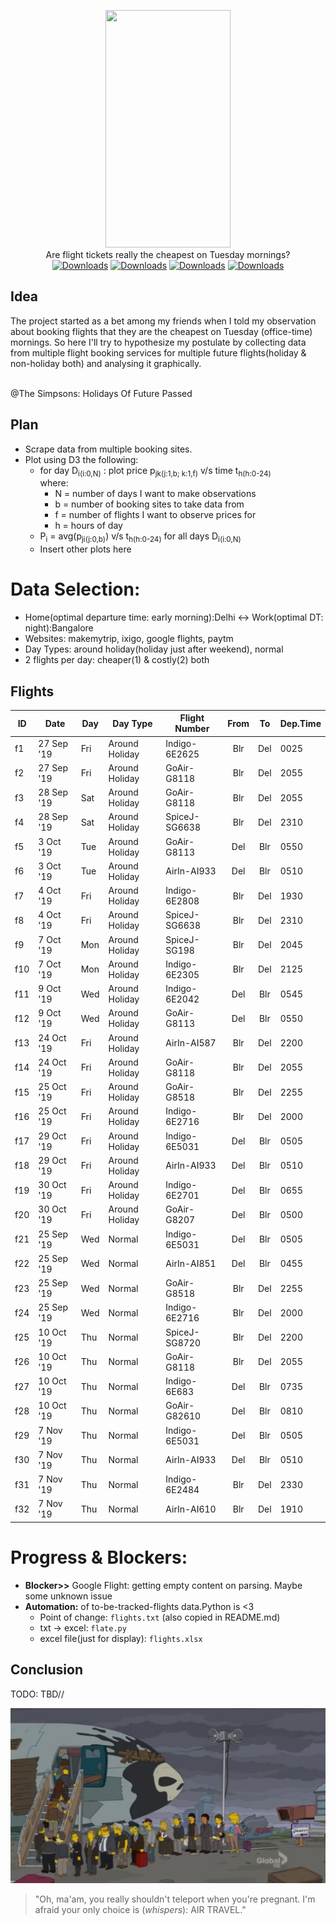 <p align="center">

<img src="https://vignette.wikia.nocookie.net/gravityfalls/images/8/83/Soos_appearance.png/revision/latest?cb=20150915080601" data-canonical-src="soos" width="200" height="380" />
<br>
Are flight tickets really the cheapest on Tuesday mornings?<br>
<a href="https://github.com/aayush4vedi/Aeroplot"><img src="https://img.shields.io/badge/version-0.1-f39f37" alt="Downloads"></a>
<a href="https://github.com/aayush4vedi/Aeroplot"><img src="https://img.shields.io/badge/Made With-python-1abc9c" alt="Downloads"></a>
<a href="https://github.com/aayush4vedi/Aeroplot"><img src="https://img.shields.io/badge/Made With-D3.js-yellow" alt="Downloads"></a>
<a href="https://github.com/aayush4vedi/Aeroplot"><img src="https://img.shields.io/badge/Made With-<3-red" alt="Downloads"></a>
</p>


## Idea
The project started as a bet among my friends when I told my observation about booking flights that they are the cheapest on Tuesday (office-time) mornings. So here I'll try to hypothesize my postulate by collecting data from multiple flight booking services for multiple future flights(holiday & non-holiday both) and analysing it graphically.

<br>
@The Simpsons: Holidays Of Future Passed

## Plan
* Scrape data from multiple booking sites.
* Plot using D3 the following:
    * for day D<sub>i(i:0,N)</sub> :  plot price p<sub>jk(j:1,b; k:1,f)</sub> v/s time t<sub>h(h:0-24)</sub>
        <br>where: 
        * N = number of days I want to make observations
        * b = number of booking sites to take data from
        * f = number of flights I want to observe prices for
        * h = hours of day
    * P<sub>i</sub> = avg(p<sub>ji(j:0,b)</sub>) v/s t<sub>h(h:0-24)</sub> for all days D<sub>i(i:0,N)</sub>
    * Insert other plots here

# Data Selection:
* Home(optimal departure time: early morning):Delhi <-> Work(optimal DT: night):Bangalore
* Websites: makemytrip, ixigo, google flights, paytm
* Day Types: around holiday(holiday just after weekend), normal
* 2 flights per day: cheaper(1) & costly(2) both

## Flights

| ID  | Date       |  Day  |   Day Type      | Flight Number |  From  |   To   |Dep.Time| 
|---- | -----      |  ---- |---------------  | --------------| :----: | :----: | ------ |
| f1  | 27 Sep '19 |  Fri  | Around Holiday  | Indigo-6E2625 |  Blr   |   Del  | 0025   |
| f2  | 27 Sep '19 |  Fri  | Around Holiday  | GoAir-G8118   |  Blr   |   Del  | 2055   |
| f3  | 28 Sep '19 |  Sat  | Around Holiday  | GoAir-G8118   |  Blr   |   Del  | 2055   |
| f4  | 28 Sep '19 |  Sat  | Around Holiday  | SpiceJ-SG6638 |  Blr   |   Del  | 2310   |
| f5  | 3 Oct '19  |  Tue  | Around Holiday  | GoAir-G8113   |  Del   |   Blr  | 0550   |
| f6  | 3 Oct '19  |  Tue  | Around Holiday  | AirIn-AI933   |  Del   |   Blr  | 0510   |
| f7  | 4 Oct '19  |  Fri  | Around Holiday  | Indigo-6E2808 |  Blr   |   Del  | 1930   |
| f8  | 4 Oct '19  |  Fri  | Around Holiday  | SpiceJ-SG6638 |  Blr   |   Del  | 2310   |
| f9  | 7 Oct '19  |  Mon  | Around Holiday  | SpiceJ-SG198  |  Blr   |   Del  | 2045   |
| f10 | 7 Oct '19  |  Mon  | Around Holiday  | Indigo-6E2305 |  Blr   |   Del  | 2125   |
| f11 | 9 Oct '19  |  Wed  | Around Holiday  | Indigo-6E2042 |  Del   |   Blr  | 0545   |
| f12 | 9 Oct '19  |  Wed  | Around Holiday  | GoAir-G8113   |  Del   |   Blr  | 0550   |
| f13 | 24 Oct '19 |  Fri  | Around Holiday  | AirIn-AI587   |  Blr   |   Del  | 2200   |
| f14 | 24 Oct '19 |  Fri  | Around Holiday  | GoAir-G8118   |  Blr   |   Del  | 2055   |
| f15 | 25 Oct '19 |  Fri  | Around Holiday  | GoAir-G8518   |  Blr   |   Del  | 2255   |
| f16 | 25 Oct '19 |  Fri  | Around Holiday  | Indigo-6E2716 |  Blr   |   Del  | 2000   |
| f17 | 29 Oct '19 |  Fri  | Around Holiday  | Indigo-6E5031 |  Del   |   Blr  | 0505   |
| f18 | 29 Oct '19 |  Fri  | Around Holiday  | AirIn-AI933   |  Del   |   Blr  | 0510   |
| f19 | 30 Oct '19 |  Fri  | Around Holiday  | Indigo-6E2701 |  Del   |   Blr  | 0655   |
| f20 | 30 Oct '19 |  Fri  | Around Holiday  | GoAir-G8207   |  Del   |   Blr  | 0500   |
| f21 | 25 Sep '19 |  Wed  |     Normal      | Indigo-6E5031 |  Del   |   Blr  | 0505   |
| f22 | 25 Sep '19 |  Wed  |     Normal      | AirIn-AI851   |  Del   |   Blr  | 0455   |
| f23 | 25 Sep '19 |  Wed  |     Normal      | GoAir-G8518   |  Blr   |   Del  | 2255   |
| f24 | 25 Sep '19 |  Wed  |     Normal      | Indigo-6E2716 |  Blr   |   Del  | 2000   |
| f25 | 10 Oct '19 |  Thu  |     Normal      | SpiceJ-SG8720 |  Blr   |   Del  | 2200   |
| f26 | 10 Oct '19 |  Thu  |     Normal      | GoAir-G8118   |  Blr   |   Del  | 2055   |
| f27 | 10 Oct '19 |  Thu  |     Normal      | Indigo-6E683  |  Del   |   Blr  | 0735   |
| f28 | 10 Oct '19 |  Thu  |     Normal      | GoAir-G82610  |  Del   |   Blr  | 0810   |
| f29 | 7 Nov '19  |  Thu  |     Normal      | Indigo-6E5031 |  Del   |   Blr  | 0505   |
| f30 | 7 Nov '19  |  Thu  |     Normal      | AirIn-AI933   |  Del   |   Blr  | 0510   |
| f31 | 7 Nov '19  |  Thu  |     Normal      | Indigo-6E2484 |  Blr   |   Del  | 2330   |
| f32 | 7 Nov '19  |  Thu  |     Normal      | AirIn-AI610   |  Blr   |   Del  | 1910   |

# Progress & Blockers:
* **Blocker>>** Google Flight: getting empty content on parsing. Maybe some unknown issue
* **Automation:** of to-be-tracked-flights data.Python is <3
    * Point of change: `flights.txt` (also copied in README.md)
    * txt -> excel: `flate.py`
    * excel file(just for display): `flights.xlsx`


## Conclusion
TODO: TBD//
 

![picture alt](./media/future-plane.png)
> "Oh, ma'am, you really shouldn't teleport when you're pregnant. I'm afraid your only choice is (*whispers*): AIR TRAVEL." 










